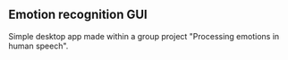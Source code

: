 ## Emotion recognition GUI
Simple desktop app made within a group project "Processing emotions in human speech".
